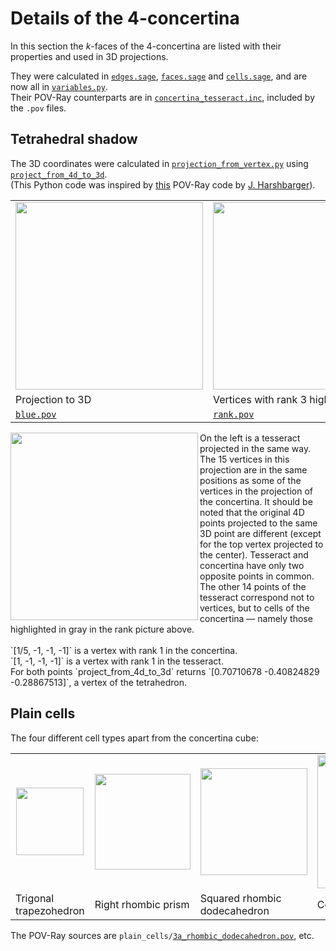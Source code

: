 # Details of the 4-concertina

In this section the <i>k</i>-faces of the 4-concertina are listed with their properties and used in 3D projections.

They were calculated in
[`edges.sage`](https://github.com/watchduck/concertina_hypercubes/blob/master/concertina_tesseract_details/edges.sage),
[`faces.sage`](https://github.com/watchduck/concertina_hypercubes/blob/master/concertina_tesseract_details/faces.sage) and
[`cells.sage`](https://github.com/watchduck/concertina_hypercubes/blob/master/concertina_tesseract_details/cells.sage), and are now all in
[`variables.py`](https://github.com/watchduck/concertina_hypercubes/blob/master/concertina_tesseract_details/variables.py).<br>
Their POV-Ray counterparts are in
[`concertina_tesseract.inc`](https://github.com/watchduck/concertina_hypercubes/blob/master/concertina_tesseract_details/povray/concertina_tesseract.inc),
included by the `.pov` files.

## Tetrahedral shadow

The 3D coordinates were calculated in
[`projection_from_vertex.py`](https://github.com/watchduck/concertina_hypercubes/blob/master/concertina_tesseract_details/projection_from_vertex.py)
using
[`project_from_4d_to_3d`](https://github.com/watchduck/concertina_hypercubes/blob/master/concertina_tesseract_details/functions.py).<br>
(This Python code was inspired by [this](http://blog.hypercubed.com/wp-content/misc/hypercube.pov)
POV-Ray code by [J. Harshbarger](https://github.com/Hypercubed)).

<table>
  <tr>
    <td>
      <a href="https://commons.wikimedia.org/wiki/File:Concertina_tesseract_with_blue_faces.png">
        <img width="300" src="https://upload.wikimedia.org/wikipedia/commons/3/34/Concertina_tesseract_with_blue_faces.png"/>
      </a>
    </td>
    <td>
      <a href="https://commons.wikimedia.org/wiki/File:Concertina_tesseract;_rank_03.png">
        <img width="300" src="https://upload.wikimedia.org/wikipedia/commons/a/ae/Concertina_tesseract%3B_rank_03.png"/>
      </a>
    </td>
    <td>
      <a href="https://commons.wikimedia.org/wiki/File:Concertina_tesseract;_concertina_cubes,_upper.png">
        <img width="300" src="https://upload.wikimedia.org/wikipedia/commons/9/9a/Concertina_tesseract%3B_concertina_cubes%2C_upper.png"/>
      </a>
    </td>
  </tr>
  <tr>
    <td>Projection to 3D</td>
    <td>Vertices with rank 3 highlighted</td>
    <td>4 cells highlighted</td>
  </tr>
  <tr>
    <td>
      <a href="https://github.com/watchduck/concertina_hypercubes/blob/master/concertina_tesseract_details/povray/tetrahedral_shadow/blue.pov">
        <code>blue.pov</code>
      </a>
    </td>
    <td>
      <a href="https://github.com/watchduck/concertina_hypercubes/blob/master/concertina_tesseract_details/povray/tetrahedral_shadow/rank.pov">
        <code>rank.pov</code>
      </a>
    </td>
    <td>
      <a href="https://github.com/watchduck/concertina_hypercubes/blob/master/concertina_tesseract_details/povray/tetrahedral_shadow/6_upper_concertina_cube.pov">
        <code>6_upper_concertina_cube.pov</code>
      </a>
    </td>
  </tr>
</table>


<a href="https://commons.wikimedia.org/wiki/File:Tesseract_tetrahedron_shadow_with_alternating_vertex_colors.png">
  <img align="left" width="300" src="https://upload.wikimedia.org/wikipedia/commons/2/24/Tesseract_tetrahedron_shadow_with_alternating_vertex_colors.png"/>
</a>
On the left is a tesseract projected in the same way. The 15 vertices in this projection are in the same positions as some of the vertices
in the projection of the concertina. It should be noted that the original 4D points projected to the same 3D point are different
(except for the top vertex projected to the center).
Tesseract and concertina have only two opposite points in common.
The other 14 points of the tesseract correspond not to vertices, but to cells of the concertina ―
namely those highlighted in gray in the rank picture above.<br><br>
`[1/5, -1, -1, -1]` is a vertex with rank 1 in the concertina.<br>
`[1, -1, -1, -1]` is a vertex with rank 1 in the tesseract.<br>
For both points `project_from_4d_to_3d` returns `[0.70710678 -0.40824829 -0.28867513]`,
a vertex of the tetrahedron.
<br clear=all>

## Plain cells

The four different cell types apart from the concertina cube:

<table>
  <tr>
    <td align="center">
      <a href="https://commons.wikimedia.org/wiki/File:Concertina_tesseract_cell;_trigonal_trapezohedron,_lower.png">
        <img width="108" src="https://upload.wikimedia.org/wikipedia/commons/2/24/Concertina_tesseract_cell%3B_trigonal_trapezohedron%2C_lower.png"/>
      </a>
    </td>
    <td align="center">
      <a href="https://commons.wikimedia.org/wiki/File:Concertina_tesseract_cell;_rhombic_prism,_lower.png">
        <img width="153" src="https://upload.wikimedia.org/wikipedia/commons/4/48/Concertina_tesseract_cell%3B_rhombic_prism%2C_lower.png"/>
      </a>
    </td>
    <td align="center">
      <a href="https://commons.wikimedia.org/wiki/File:Concertina_tesseract_cell;_rhombic_dodecahedron.png">
        <img width="171" src="https://upload.wikimedia.org/wikipedia/commons/c/c1/Concertina_tesseract_cell%3B_rhombic_dodecahedron.png"/>
      </a>
    </td>
    <td align="center">
      <a href="https://commons.wikimedia.org/wiki/File:Concertina_tesseract_cell;_concertina_square_prism.png">
        <img width="213" src="https://upload.wikimedia.org/wikipedia/commons/7/73/Concertina_tesseract_cell%3B_concertina_square_prism.png"/>
      </a>
    </td>
  </tr>
  <tr>
    <td>Trigonal trapezohedron</td>
    <td>Right rhombic prism</td>
    <td>Squared rhombic dodecahedron</td>
    <td>Concertina cube prism</td>
  </tr>
</table>

The POV-Ray sources are
<code>plain_cells/<a href="https://github.com/watchduck/concertina_hypercubes/blob/master/concertina_tesseract_details/povray/plain_cells/3a_rhombic_dodecahedron.pov">3a_rhombic_dodecahedron.pov</a></code>,
etc.
